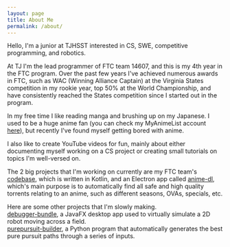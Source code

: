 ```yaml
---
layout: page
title: About Me
permalink: /about/
---
```


Hello,
I'm a junior at TJHSST interested in CS, SWE, competitive programming, and robotics. 

At TJ I'm the lead programmer of FTC team 14607, and this is my 4th year in the FTC program. Over the past few years I've achieved numerous awards in FTC, such as WAC (Winning Alliance Captain) at the Virginia States competition in my rookie year, top 50% at the World Championship, and have consistently reached the States competition since I started out in the program.

In my free time I like reading manga and brushing up on my Japanese. I used to be a huge anime fan (you can check my MyAnimeList account <a href=https://myanimelist.net/profile/asiank0ala>here</a>), but recently I've found myself getting bored with anime. 

I also like to create YouTube videos for fun, mainly about either documenting myself working on a CS project or creating small tutorials on topics I'm well-versed on.  

The 2 big projects that I'm working on currently are my FTC team's <a href=https://github.com/14607/FTC_14607>codebase</a>, which is written in Kotlin, and an Electron app called <a href=https://github.com/AsianKoala/anime-dl>anime-dl</a>, which's main purpose is to automatically find all safe and high quality torrents relating to an anime, such as different seasons, OVAs, specials, etc.

Here are some other projects that I'm slowly making.  
<a href=https://github.com/AsianKoala/debugger-bundle>debugger-bundle</a>, a JavaFX desktop app used to virtually simulate a 2D robot moving across a field.  
<a href=https://github.com/AsianKoala/purepursuit-builder>purepursuit-builder</a>, a Python program that automatically generates the best pure pursuit paths through a series of inputs.

